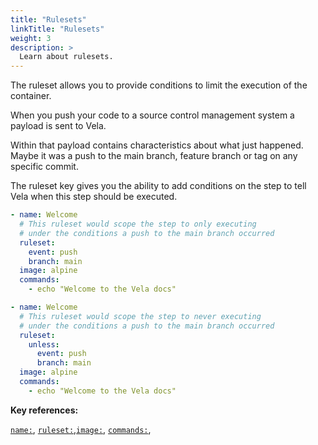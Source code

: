 ```yaml
---
title: "Rulesets"
linkTitle: "Rulesets"
weight: 3
description: >
  Learn about rulesets.
---
```


The ruleset allows you to provide conditions to limit the execution of the container.

When you push your code to a source control management system a payload is sent to Vela.

Within that payload contains characteristics about what just happened. Maybe it was a push to the main branch, feature branch or tag on any specific commit.

The ruleset key gives you the ability to add conditions on the step to tell Vela when this step should be executed.

<!-- section break -->

```yaml
- name: Welcome
  # This ruleset would scope the step to only executing
  # under the conditions a push to the main branch occurred
  ruleset:
    event: push
    branch: main
  image: alpine
  commands:
    - echo "Welcome to the Vela docs"
```

```yaml
- name: Welcome
  # This ruleset would scope the step to never executing
  # under the conditions a push to the main branch occurred
  ruleset:
    unless:
      event: push
      branch: main
  image: alpine
  commands:
    - echo "Welcome to the Vela docs"
```

<!-- section break -->

**Key references:**

[`name:`](/docs/reference/yaml/steps/#the-name-key), [`ruleset:`](/docs/reference/yaml/steps/#the-ruleset-key),[`image:`](/docs/reference/yaml/steps/#the-image-key), [`commands:`](/docs/reference/yaml/steps/#the-commands-key),
